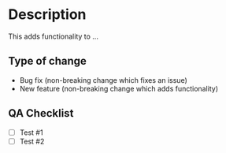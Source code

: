 # Description

[//]: # (Please include a summary of the change and which issue is fixed. Please also include relevant motivation and context. List any dependencies that are required for this change.)

This adds functionality to ...

## Type of change

[//]: # (Please delete options that are not relevant.)

- Bug fix (non-breaking change which fixes an issue)
- New feature (non-breaking change which adds functionality)

## QA Checklist

[//]: # (Please describe the tests that you ran to verify your changes. Provide instructions so we can reproduce. Please also list any relevant details for your test configuration.)

- [ ] Test #1
- [ ] Test #2
